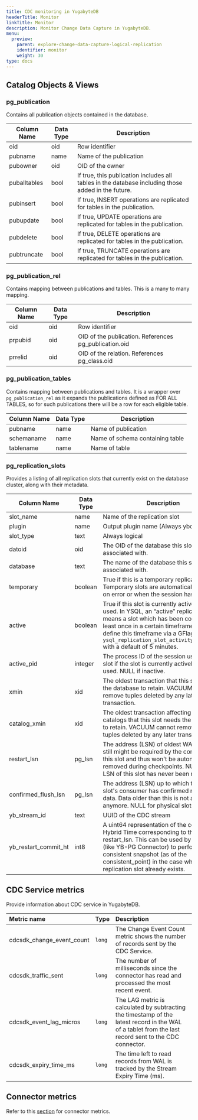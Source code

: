 ```yaml
---
title: CDC monitoring in YugabyteDB
headerTitle: Monitor
linkTitle: Monitor
description: Monitor Change Data Capture in YugabyteDB.
menu:
  preview:
    parent: explore-change-data-capture-logical-replication
    identifier: monitor
    weight: 30
type: docs
---
```


## Catalog Objects & Views

### pg\_publication

Contains all publication objects contained in the database.

| Column Name  | Data Type | Description                                                                                        |
| ------------ | --------- | -------------------------------------------------------------------------------------------------- |
| oid          | oid       | Row identifier                                                                                     |
| pubname      | name      | Name of the publication                                                                            |
| pubowner     | oid       | OID of the owner                                                                                   |
| puballtables | bool      | If true, this publication includes all tables in the database including those added in the future. |
| pubinsert    | bool      | If true, INSERT operations are replicated for tables in the publication.                           |
| pubupdate    | bool      | If true, UPDATE operations are replicated for tables in the publication.                           |
| pubdelete    | bool      | If true, DELETE operations are replicated for tables in the publication.                           |
| pubtruncate  | bool      | If true, TRUNCATE operations are replicated for tables in the publication.                         |


### pg_publication_rel

Contains mapping between publications and tables. This is a many to many mapping.

| Column Name | Data Type | Description                                            |
| ----------- | --------- | ------------------------------------------------------ |
| oid         | oid       | Row identifier                                         |
| prpubid     | oid       | OID of the publication. References pg\_publication.oid |
| prrelid     | oid       | OID of the relation. References pg\_class.oid          |


### pg_publication_tables

Contains mapping between publications and tables. It is a wrapper over `pg_publication_rel` as it expands the publications defined as FOR ALL TABLES, so for such publications there will be a row for each eligible table.

| Column Name | Data Type | Description                     |
| ----------- | --------- | ------------------------------- |
| pubname     | name      | Name of publication             |
| schemaname  | name      | Name of schema containing table |
| tablename   | name      | Name of table                   |


### pg_replication_slots

Provides a listing of all replication slots that currently exist on the database cluster, along with their metadata.

| Column Name             | Data Type | Description                                                                                                                                                                                                                                                                            |
| ----------------------- | --------- | -------------------------------------------------------------------------------------------------------------------------------------------------------------------------------------------------------------------------------------------------------------------------------------- |
| slot\_name              | name      | Name of the replication slot                                                                                                                                                                                                                                                           |
| plugin                  | name      | Output plugin name (Always yboutput)                                                                                                                                                                                                                                                   |
| slot\_type              | text      | Always logical                                                                                                                                                                                                                                                                         |
| datoid                  | oid       | The OID of the database this slot is associated with.                                                                                                                                                                                                                                  |
| database                | text      | The name of the database this slot is associated with.                                                                                                                                                                                                                                 |
| temporary               | boolean   | True if this is a temporary replication slot. Temporary slots are automatically dropped on error or when the session has finished.                                                                                                                                                     |
| active                  | boolean   | True if this slot is currently actively being used. In YSQL, an “active” replication slot means a slot which has been consumed at least once in a certain timeframe. We will define this timeframe via a GFlag `ysql_replication_slot_activity_threshold` with a default of 5 minutes. |
| active\_pid             | integer   | The process ID of the session using this slot if the slot is currently actively being used. NULL if inactive.                                                                                                                                                                          |
| xmin                    | xid       | The oldest transaction that this slot needs the database to retain. VACUUM cannot remove tuples deleted by any later transaction.                                                                                                                                                      |
| catalog\_xmin           | xid       | The oldest transaction affecting the system catalogs that this slot needs the database to retain. VACUUM cannot remove catalog tuples deleted by any later transaction.                                                                                                                |
| restart\_lsn            | pg\_lsn   | The address (LSN) of oldest WAL which still might be required by the consumer of this slot and thus won't be automatically removed during checkpoints. NULL if the LSN of this slot has never been reserved.                                                                           |
| confirmed\_flush\_lsn   | pg\_lsn   | The address (LSN) up to which the logical slot's consumer has confirmed receiving data. Data older than this is not available anymore. NULL for physical slots.                                                                                                                        |
| yb\_stream\_id          | text      | UUID of the CDC stream                                                                                                                                                                                                                                                                 |
| yb\_restart\_commit\_ht | int8      | A uint64 representation of the commit Hybrid Time corresponding to the restart\_lsn. This can be used by the client (like YB-PG Connector) to perform a consistent snapshot (as of the consistent\_point) in the case when a replication slot already exists.      

## CDC Service metrics

Provide information about CDC service in YugabyteDB.

| Metric name | Type | Description |
| :---- | :---- | :---- |
| cdcsdk_change_event_count | `long` | The Change Event Count metric shows the number of records sent by the CDC Service. |
| cdcsdk_traffic_sent | `long` | The number of milliseconds since the connector has read and processed the most recent event. |
| cdcsdk_event_lag_micros | `long` | The LAG metric is calculated by subtracting the timestamp of the latest record in the WAL of a tablet from the last record sent to the CDC connector. |
| cdcsdk_expiry_time_ms | `long` | The time left to read records from WAL is tracked by the Stream Expiry Time (ms). |

## Connector metrics

<!-- TODO (Siddharth): Fix link to connector metrics section -->

Refer to this [section](./debezium-connector-postgresql#monitoring) for connector metrics.